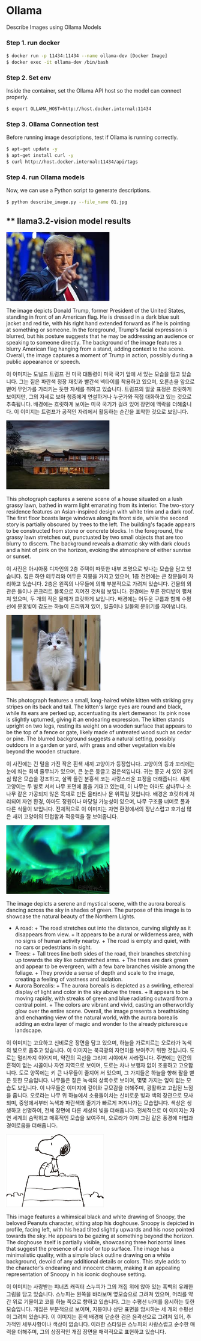 # Ollama
Describe Images using Ollama Models 

### Step 1. run docker
```bash 
$ docker run -p 11434:11434 --name ollama-dev [Docker Image]
$ docker exec -it ollama-dev /bin/bash
```

### Step 2. Set env 
Inside the container, set the Ollama API host so the model can connect properly.
```bash
$ export OLLAMA_HOST=http://host.docker.internal:11434
```

### Step 3. Ollama Connection test
Before running image descriptions, test if Ollama is running correctly.
```bash
$ apt-get update -y
$ apt-get install curl -y
$ curl http://host.docker.internal:11434/api/tags
```
### Step 4. run Ollama models 
Now, we can use a Python script to generate descriptions.
``` bash
$ python describe_image.py --file_name 01.jpg
```

## ** llama3.2-vision model results 
![](testfile/01.jpg)

The image depicts Donald Trump, former President of the United States, standing in front of an American flag. He is dressed in a dark blue suit jacket and red tie, with his right hand extended forward as if he is pointing at something or someone.
In the foreground, Trump's facial expression is blurred, but his posture suggests that he may be addressing an audience or speaking to someone directly. The background of the image features a blurry American flag hanging from a stand, adding context to the scene. Overall, the image captures a moment of Trump in action, possibly during a public appearance or speech.

이 이미지는 도널드 트럼프 전 미국 대통령이 미국 국기 앞에 서 있는 모습을 담고 있습니다. 그는 짙은 파란색 정장 재킷과 빨간색 넥타이를 착용하고 있으며, 오른손을 앞으로 뻗어 무언가를 가리키는 듯한 자세를 취하고 있습니다. 트럼프의 얼굴 표정은 흐릿하게 보이지만, 그의 자세로 보아 청중에게 연설하거나 누군가와 직접 대화하고 있는 것으로 추측됩니다. 배경에는 흐릿하게 보이는 미국 국기가 걸려 있어 장면에 맥락을 더해줍니다. 이 이미지는 트럼프가 공적인 자리에서 활동하는 순간을 포착한 것으로 보입니다.

![](testfile/02.jpg)

This photograph captures a serene scene of a house situated on a lush grassy lawn, bathed in warm light emanating from its interior.
The two-story residence features an Asian-inspired design with white trim and a dark roof. The first floor boasts large windows along its front side, while the second story is partially obscured by trees to the left. The building's façade appears to be constructed from stone or concrete blocks.
In the foreground, the grassy lawn stretches out, punctuated by two small objects that are too blurry to discern. The background reveals a dramatic sky with dark clouds and a hint of pink on the horizon, evoking the atmosphere of either sunrise or sunset.

이 사진은 아시아풍 디자인의 2층 주택이 따뜻한 내부 조명으로 빛나는 모습을 담고 있습니다. 집은 하얀 테두리와 어두운 지붕을 가지고 있으며, 1층 전면에는 큰 창문들이 자리하고 있습니다. 2층은 왼쪽의 나무들에 의해 부분적으로 가려져 있습니다. 건물의 외관은 돌이나 콘크리트 블록으로 지어진 것처럼 보입니다. 전경에는 푸른 잔디밭이 펼쳐져 있으며, 두 개의 작은 물체가 흐릿하게 보입니다. 배경에는 어두운 구름과 함께 수평선에 분홍빛이 감도는 하늘이 드리워져 있어, 일출이나 일몰의 분위기를 자아냅니다.

![](testfile/03.jpg)

This photograph features a small, long-haired white kitten with striking grey stripes on its back and tail. The kitten's large eyes are round and black, while its ears are perked up, accentuating its alert demeanor. Its pink nose is slightly upturned, giving it an endearing expression.
The kitten stands upright on two legs, resting its weight on a wooden surface that appears to be the top of a fence or gate, likely made of untreated wood such as cedar or pine. The blurred background suggests a natural setting, possibly outdoors in a garden or yard, with grass and other vegetation visible beyond the wooden structure.

이 사진에는 긴 털을 가진 작은 흰색 새끼 고양이가 등장합니다. 고양이의 등과 꼬리에는 눈에 띄는 회색 줄무늬가 있으며, 큰 눈은 둥글고 검은색입니다. 귀는 쫑긋 서 있어 경계심 많은 모습을 강조하고, 살짝 들린 분홍색 코는 사랑스러운 표정을 더해줍니다.
새끼 고양이는 두 발로 서서 나무 표면에 몸을 기대고 있는데, 이 나무는 아마도 삼나무나 소나무 같은 가공되지 않은 목재로 만든 울타리나 문 위쪽일 것입니다. 배경은 흐릿하게 처리되어 자연 환경, 아마도 정원이나 마당일 가능성이 있으며, 나무 구조물 너머로 풀과 다른 식물이 보입니다.
전체적으로 이 이미지는 자연 환경에서의 장난스럽고 호기심 많은 새끼 고양이의 민첩함과 적응력을 잘 보여줍니다.

![](testfile/04.jpg)

The image depicts a serene and mystical scene, with the aurora borealis dancing across the sky in shades of green. The purpose of this image is to showcase the natural beauty of the Northern Lights.
* A road:
        + The road stretches out into the distance, curving slightly as it disappears from view.
        + It appears to be a rural or wilderness area, with no signs of human activity nearby.
        + The road is empty and quiet, with no cars or pedestrians in sight.
* Trees:
        + Tall trees line both sides of the road, their branches stretching up towards the sky like outstretched arms.
        + The trees are dark green and appear to be evergreen, with a few bare branches visible among the foliage.
        + They provide a sense of depth and scale to the image, creating a feeling of vastness and isolation.
* Aurora Borealis:
        + The aurora borealis is depicted as a swirling, ethereal display of light and color in the sky above the trees.
        + It appears to be moving rapidly, with streaks of green and blue radiating outward from a central point.
        + The colors are vibrant and vivid, casting an otherworldly glow over the entire scene.
Overall, the image presents a breathtaking and enchanting view of the natural world, with the aurora borealis adding an extra layer of magic and wonder to the already picturesque landscape.

이 이미지는 고요하고 신비로운 장면을 담고 있으며, 하늘을 가로지르는 오로라가 녹색의 빛으로 춤추고 있습니다. 이 이미지는 북극광의 자연미를 보여주기 위한 것입니다. 도로는 멀리까지 이어지며, 약간의 곡선을 그리며 시야에서 사라집니다. 주변에는 인간의 흔적이 없는 시골이나 자연 지역으로 보이며, 도로는 차나 보행자 없이 조용하고 고요합니다. 도로 양쪽에는 키 큰 나무들이 줄지어 서 있으며, 그 가지들은 하늘을 향해 팔을 뻗은 듯한 모습입니다. 나무들은 짙은 녹색의 상록수로 보이며, 몇몇 가지는 잎이 없는 모습도 보입니다. 이 나무들은 이미지에 깊이와 규모감을 더해주며, 광활하고 고립된 느낌을 줍니다. 오로라는 나무 위 하늘에서 소용돌이치는 신비로운 빛과 색의 장관으로 묘사되며, 중앙에서부터 녹색과 파란색의 줄기가 빠르게 퍼져나가는 모습입니다. 색상은 생생하고 선명하여, 전체 장면에 다른 세상의 빛을 더해줍니다. 전체적으로 이 이미지는 자연 세계의 숨막히고 매혹적인 모습을 보여주며, 오로라가 이미 그림 같은 풍경에 마법과 경이로움을 더해줍니다.

![](testfile/05.png)

This image features a whimsical black and white drawing of Snoopy, the beloved Peanuts character, sitting atop his doghouse.
Snoopy is depicted in profile, facing left, with his head tilted slightly upwards and his nose pointed towards the sky. He appears to be gazing at something beyond the horizon. The doghouse itself is partially visible, showcasing three horizontal lines that suggest the presence of a roof or top surface.
The image has a minimalistic quality, with a simple black outline drawing on a white background, devoid of any additional details or colors. This style adds to the character's endearing and innocent charm, making it an appealing representation of Snoopy in his iconic doghouse setting.

이 이미지는 사랑받는 피너츠 캐릭터 스누피가 그의 개집 위에 앉아 있는 흑백의 유쾌한 그림을 담고 있습니다. 스누피는 왼쪽을 바라보며 옆모습으로 그려져 있으며, 머리를 약간 위로 기울이고 코를 하늘 쪽으로 향하고 있습니다. 그는 수평선 너머를 응시하는 듯한 모습입니다. 개집은 부분적으로 보이며, 지붕이나 상단 표면을 암시하는 세 개의 수평선이 그려져 있습니다. 이 이미지는 흰색 배경에 단순한 검은 윤곽선으로 그려져 있어, 추가적인 세부사항이나 색상이 없습니다. 이러한 스타일은 스누피의 사랑스럽고 순수한 매력을 더해주며, 그의 상징적인 개집 장면을 매력적으로 표현하고 있습니다.
